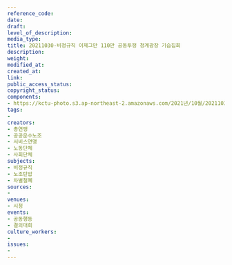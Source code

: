 ```yaml
---
reference_code: 
date: 
draft: 
level_of_description: 
media_type: 
title: 20211030-비정규직 이제그만 110만 공동투쟁 청계광장 기습집회
description: 
weight: 
modified_at: 
created_at: 
link: 
public_access_status: 
copyright_status: 
components:
- https://kctu-photo.s3.ap-northeast-2.amazonaws.com/2021년/10월/20211030-비정규직+이제그만+110만+공동투쟁+청계광장+기습집회/404395_63460_2856.jpg
tags:
- 
creators:
- 총연맹
- 공공운수노조
- 서비스연맹
- 노동단체
- 사회단체
subjects:
- 비정규직
- 노조탄압
- 차별철폐
sources:
- 
venues:
- 시청
events:
- 공동행동
- 결의대회
culture_workers:
- 
issues:
- 
---
```


